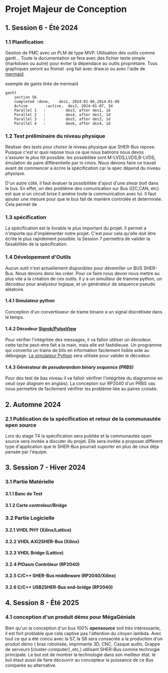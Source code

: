 # Projet Majeur de Conception

## 1. Session 6 - Été 2024

### 1.1 Planification

Gestion de PMC avec un PLM de type MVP. Utilisation des outils comme  gantt... Toute la documentation se fera avec des fichier texte simple (markdown ou autre) pour éviter la dépendace au outils propriétaire. Tous graphiques seront au fromat .svg fait avec draw.io ou avec l'aide de [mermaid](https://github.com/mermaid-js/mermaid/tree/develop).

exemple de gants tirée de mermaid

```mermaid
gantt
    section S6
    Completed :done,    des1, 2024-01-06,2014-01-08
    Active        :active,  des2, 2024-01-07, 3d
    Parallel 1   :         des3, after des1, 1d
    Parallel 2   :         des4, after des1, 1d
    Parallel 3   :         des5, after des3, 1d
    Parallel 4   :         des6, after des4, 1d
```

### 1.2 Test préliminaire du niveau physique

Réaliser des tests pour choisir le niveau physique que SHER-Bus repose. Puisque c'est sr quoi repose tous ce que nous batirons nous devos s'assurer le plus tôt possible. les possiblitée sont M-LVDS,LVDS,B-LVDS, émulation de paire différentielle par io cmos. Nous devons faire ce travail avant de commencer a écrire la spécification car la spec dépend du niveau physique.

D'un autre côté, il faut évaluer la possibilitée d'ajout d'une *shear bolt* dans le bus. En effet, un des problème des comunication sur Bus (I2C,CAN, etc) est que si un circuit brise il amène toute la communication avec lui. Il faut ajouter une mesure pour que le bus fail de manière controlée et determinée. Cela permet de 

### 1.3 spécification

La spécification est le livrable le plus important du projet. Il permet a n'importe qui d'implémenter notre projet. C'est pour cela qu'elle doit être écrite le plus rapidement possible. la Session 7 permettra de valider la faisabilitée de la spécification.

### 1.4 Dévelopement d'Outils

Aucun outil n'est actuellement disponibles pour dévemiller un BUS SHER-Bus. Nous devons donc les créer. Pour ce faire nous devon nous mettre au plus vite a la création de ces outils. Il y a un simulteur de tramme python, un décodeur pour analyseur logique, et un générateur de séquence pseudo aléatoire.

#### 1.4.1 Simulateur python

Conception d'un convertisseur de trame binaire a un signal discrétisée dans le temps. 

#### 1.4.2 Décodeur [Sigrok/PulseView](https://sigrok.org/wiki/PulseView)

Pour vérifier l'intégritée des messages, il va falloir utiliser un décodeur. cette tache peut-etre fait a la main, mais elle est fastidieuse. Un programme qui convertis un trains de bits en information facilement lisible aide au débogage. [Le simulateur Python](https://github.com/cdg66/SHER-Bus/edit/add-PMC.md/PMC.md#141-simulateur-python) sera utilisée pour valider le décodeur.

#### 1.4.3 Générateur de *pseudorandom binary sequence (PRBS)*

Pour des test de bas niveau il va falloir vérifirer l'intégritée du diagramme en oeuil (*eye diagram* en anglais). La concepton sur RP2040 d'un PRBS vas nous permettre de facilement vérifirer les problème liée au paires croisée.

## 2. Automne 2024

### 2.1 Publication de la spécification et retour de la communautée open source

Lors du stage T4 la spécification sera publiée et la communautée open source sera invitée a discuter du projet. Elle sera invitée a proposer différent type d'application que le SHER-Bus pourrait suporter en plus de ceux déja pensée par l'équipe. 


## 3. Session 7 - Hiver 2024

### 3.1 Partie Matérielle

#### 3.1.1 Banc de Test

#### 3.1.2 Carte controleur/Bridge

### 3.2 Partie Logicielle

#### 3.2.1 VHDL PHY (Xilinx/Lattice)

#### 3.2.2 VHDL AXI2SHER-Bus (Xilinx)

#### 3.2.3 VHDL Bridge (Lattice)

#### 3.2.4 PIOasm Contrôleur (RP2040)

#### 3.2.5 C/C++ SHER-Bus middleware (RP2040/Xilinx)

#### 3.2.6 C/C++ USB2SHER-Bus end-bridge (RP2040)

## 4. Session 8 - Été 2025

### 4.1 conception d'un produit démo pour MégaGéniale

Bien qu'un la conception d'un bus 100% __*opensource*__ soit très intéressante, il est fort problable que cela captive pas l'attention du citoyen lambda. Avec tout ce qui a été concu avec la S7, la S8 sera consacrée a la production d'un produit démo ( bras robotisée, imprimante 3D, CNC, Casque audio, Grappe de serveurs [cluster-computer] ,etc,) utilisant SHER-Bus comme technogie principale. Le but est de montrer la technologie dans son meilleur état. le but étaut aussi de faire découvrir au concepteur la puissance de ce Bus comparée au alternative. 

